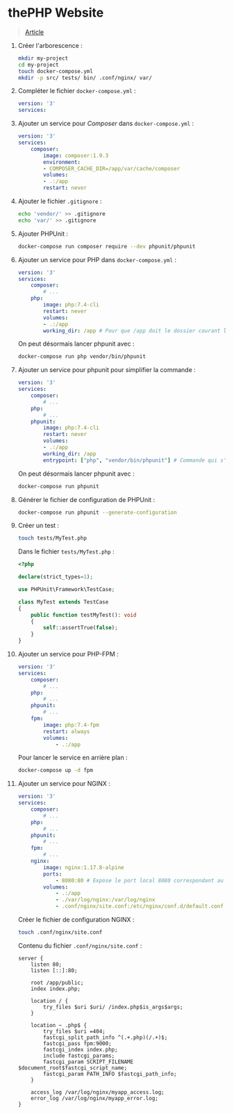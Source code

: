 # thePHP Website

> [Article](https://thephp.website/en/issue/php-docker-quick-setup/)

1. Créer l'arborescence :

    ```bash
    mkdir my-project
    cd my-project
    touch docker-compose.yml
    mkdir -p src/ tests/ bin/ .conf/nginx/ var/
    ```

1. Compléter le fichier `docker-compose.yml` :

    ```yaml
    version: '3'
    services:
    ```

1. Ajouter un service pour *Composer* dans `docker-compose.yml` :

    ```yaml
    version: '3'
    services:
        composer:
            image: composer:1.9.3
            environment:
            - COMPOSER_CACHE_DIR=/app/var/cache/composer
            volumes:
            - .:/app
            restart: never
    ```
    
1. Ajouter le fichier `.gitignore` :

    ``` bash
    echo 'vendor/' >> .gitignore
    echo 'var/' >> .gitignore
    ```

1. Ajouter PHPUnit :

    ``` bash
    docker-compose run composer require --dev phpunit/phpunit
    ```

1. Ajouter un service pour PHP dans `docker-compose.yml` :

    ```yaml
    version: '3'
    services:
        composer:
            # ...
        php:
            image: php:7.4-cli
            restart: never
            volumes:
            - .:/app
            working_dir: /app # Pour que /app doit le dossier courant lorsqu'on lance docker-compose run php
    ```

    On peut désormais lancer phpunit avec :

    ```bash
    docker-compose run php vendor/bin/phpunit
    ```

1. Ajouter un service pour phpunit pour simplifier la commande :

    ```yaml
    version: '3'
    services:
        composer:
            # ...
        php:
            # ...
        phpunit:
            image: php:7.4-cli
            restart: never
            volumes:
            - .:/app
            working_dir: /app
            entrypoint: ["php", "vendor/bin/phpunit"] # Commande qui s'exécute quand on lance le conteneur. Ici on aurait pu juste mettre vendor/bin/phpunit.
    ```

    On peut désormais lancer phpunit avec :

    ```bash
    docker-compose run phpunit
    ```

1. Générer le fichier de configuration de PHPUnit :

    ```bash
    docker-compose run phpunit --generate-configuration
    ```

1. Créer un test :

    ```bash
    touch tests/MyTest.php
    ```

    Dans le fichier `tests/MyTest.php` :

    ```php
    <?php

    declare(strict_types=1);

    use PHPUnit\Framework\TestCase;

    class MyTest extends TestCase
    {
        public function testMyTest(): void
        {
            self::assertTrue(false);
        }
    }
    ```

1. Ajouter un service pour PHP-FPM :

    ```yaml
    version: '3'
    services:
        composer:
            # ...
        php:
            # ...
        phpunit:
            # ...
        fpm:
            image: php:7.4-fpm
            restart: always
            volumes:
                - .:/app
    ```

    Pour lancer le service en arrière plan :

    ```bash
    docker-compose up -d fpm
    ```

1. Ajouter un service pour NGINX :

    ```yaml
    version: '3'
    services:
        composer:
            # ...
        php:
            # ...
        phpunit:
            # ...
        fpm:
            # ...
        nginx:
            image: nginx:1.17.8-alpine
            ports:
                - 8080:80 # Expose le port local 8080 correspondant au port 80 du conteneur
            volumes:
                - .:/app
                - ./var/log/nginx:/var/log/nginx
                - .conf/nginx/site.conf:/etc/nginx/conf.d/default.conf
    ```

    Créer le fichier de configuration NGINX :

    ```bash
    touch .conf/nginx/site.conf
    ```

    Contenu du fichier `.conf/nginx/site.conf` :

    ```
    server {
        listen 80;
        listen [::]:80;

        root /app/public;
        index index.php;

        location / {
            try_files $uri $uri/ /index.php$is_args$args;
        }

        location ~ .php$ {
            try_files $uri =404;
            fastcgi_split_path_info ^(.+.php)(/.+)$;
            fastcgi_pass fpm:9000;
            fastcgi_index index.php;
            include fastcgi_params;
            fastcgi_param SCRIPT_FILENAME $document_root$fastcgi_script_name;
            fastcgi_param PATH_INFO $fastcgi_path_info;
        }

        access_log /var/log/nginx/myapp_access.log;
        error_log /var/log/nginx/myapp_error.log;
    }
    ```